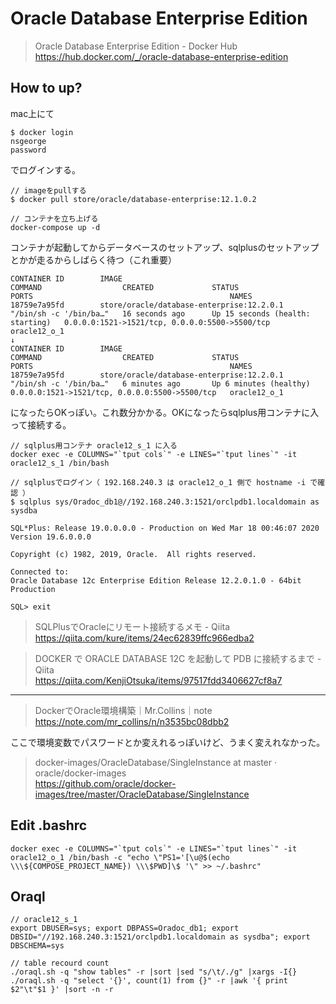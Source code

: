 # Oracle Database Enterprise Edition

> Oracle Database Enterprise Edition - Docker Hub  
> https://hub.docker.com/_/oracle-database-enterprise-edition

## How to up?

mac上にて

```
$ docker login
nsgeorge
password
```

でログインする。

```
// imageをpullする
$ docker pull store/oracle/database-enterprise:12.1.0.2

// コンテナを立ち上げる
docker-compose up -d
```

コンテナが起動してからデータベースのセットアップ、sqlplusのセットアップとかが走るからしばらく待つ（これ重要）

```
CONTAINER ID        IMAGE                                       COMMAND                  CREATED             STATUS                             PORTS                                            NAMES
18759e7a95fd        store/oracle/database-enterprise:12.2.0.1   "/bin/sh -c '/bin/ba…"   16 seconds ago      Up 15 seconds (health: starting)   0.0.0.0:1521->1521/tcp, 0.0.0.0:5500->5500/tcp   oracle12_o_1
↓
CONTAINER ID        IMAGE                                       COMMAND                  CREATED             STATUS                   PORTS                                            NAMES
18759e7a95fd        store/oracle/database-enterprise:12.2.0.1   "/bin/sh -c '/bin/ba…"   6 minutes ago       Up 6 minutes (healthy)   0.0.0.0:1521->1521/tcp, 0.0.0.0:5500->5500/tcp   oracle12_o_1
```

になったらOKっぽい。これ数分かかる。OKになったらsqlplus用コンテナに入って接続する。

```
// sqlplus用コンテナ oracle12_s_1 に入る
docker exec -e COLUMNS="`tput cols`" -e LINES="`tput lines`" -it oracle12_s_1 /bin/bash

// sqlplusでログイン（ 192.168.240.3 は oracle12_o_1 側で hostname -i で確認 ）
$ sqlplus sys/Oradoc_db1@//192.168.240.3:1521/orclpdb1.localdomain as sysdba

SQL*Plus: Release 19.0.0.0.0 - Production on Wed Mar 18 00:46:07 2020
Version 19.6.0.0.0

Copyright (c) 1982, 2019, Oracle.  All rights reserved.

Connected to:
Oracle Database 12c Enterprise Edition Release 12.2.0.1.0 - 64bit Production

SQL> exit
```

> SQLPlusでOracleにリモート接続するメモ - Qiita  
> https://qiita.com/kure/items/24ec62839ffc966edba2

> DOCKER で ORACLE DATABASE 12C を起動して PDB に接続するまで - Qiita  
> https://qiita.com/KenjiOtsuka/items/97517fdd3406627cf8a7

---

> DockerでOracle環境構築｜Mr.Collins｜note  
> https://note.com/mr_collins/n/n3535bc08dbb2

ここで環境変数でパスワードとか変えれるっぽいけど、うまく変えれなかった。

> docker-images/OracleDatabase/SingleInstance at master · oracle/docker-images  
> https://github.com/oracle/docker-images/tree/master/OracleDatabase/SingleInstance


## Edit .bashrc

```
docker exec -e COLUMNS="`tput cols`" -e LINES="`tput lines`" -it oracle12_o_1 /bin/bash -c "echo \"PS1='[\u@$(echo \\\${COMPOSE_PROJECT_NAME}) \\\$PWD]\$ '\" >> ~/.bashrc"
```

## Oraql

```
// oracle12_s_1
export DBUSER=sys; export DBPASS=Oradoc_db1; export DBSID="//192.168.240.3:1521/orclpdb1.localdomain as sysdba"; export DBSCHEMA=sys

// table recourd count
./oraql.sh -q "show tables" -r |sort |sed "s/\t/./g" |xargs -I{} ./oraql.sh -q "select '{}', count(1) from {}" -r |awk '{ print $2"\t"$1 }' |sort -n -r
```
